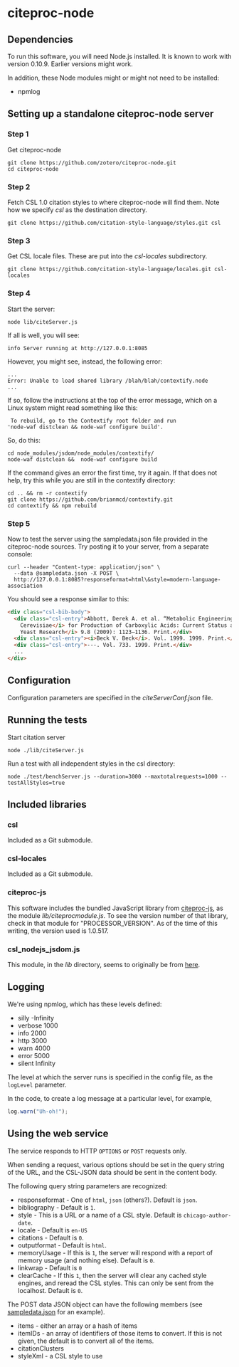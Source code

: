 ﻿# citeproc-node

## Dependencies

To run this software, you will need Node.js installed.  It is known to work
with version 0.10.9.  Earlier versions might work.

In addition, these Node modules might or might not need to be installed:

- npmlog


## Setting up a standalone citeproc-node server

### Step 1

Get citeproc-node

```
git clone https://github.com/zotero/citeproc-node.git
cd citeproc-node
```

### Step 2

Fetch CSL 1.0 citation styles to where citeproc-node will find them.  Note
how we specify *csl* as the destination directory.

```
git clone https://github.com/citation-style-language/styles.git csl
```

### Step 3

Get CSL locale files.  These are put into the *csl-locales* subdirectory.

```
git clone https://github.com/citation-style-language/locales.git csl-locales
```

### Step 4

Start the server:

```
node lib/citeServer.js
```

If all is well, you will see:

```
info Server running at http://127.0.0.1:8085
```

However, you might see, instead, the following error:

```
...
Error: Unable to load shared library /blah/blah/contextify.node
...
```

If so, follow the instructions at the top of the error message, which on a
Linux system might read something like this:

```
 To rebuild, go to the Contextify root folder and run
'node-waf distclean && node-waf configure build'.
```

So, do this:

```
cd node_modules/jsdom/node_modules/contextify/
node-waf distclean &&  node-waf configure build
```

If the command gives an error the first time, try it again. If that does
not help, try this while you are still in the contextify directory:

```
cd .. && rm -r contextify
git clone https://github.com/brianmcd/contextify.git
cd contextify && npm rebuild
```

### Step 5

Now to test the server using the sampledata.json file provided in the
citeproc-node sources. Try posting it to your server, from a separate
console:

```
curl --header "Content-type: application/json" \
  --data @sampledata.json -X POST \
  http://127.0.0.1:8085?responseformat=html\&style=modern-language-association
```

You should see a response similar to this:

```html
<div class="csl-bib-body">
  <div class="csl-entry">Abbott, Derek A. et al. “Metabolic Engineering of <i>Saccharomyces
    Cerevisiae</i> for Production of Carboxylic Acids: Current Status and Challenges.” <i>FEMS
    Yeast Research</i> 9.8 (2009): 1123–1136. Print.</div>
  <div class="csl-entry"><i>Beck V. Beck</i>. Vol. 1999. 1999. Print.</div>
  <div class="csl-entry">---. Vol. 733. 1999. Print.</div>
  ...
</div>
```

## Configuration

Configuration parameters are specified in the *citeServerConf.json* file.

## Running the tests

Start citation server

```
node ./lib/citeServer.js
```

Run a test with all independent styles in the csl directory:

```
node ./test/benchServer.js --duration=3000 --maxtotalrequests=1000 --testAllStyles=true
```


## Included libraries

### csl

Included as a Git submodule.

### csl-locales

Included as a Git submodule.

### citeproc-js

This software includes the bundled JavaScript library from
[citeproc-js](https://bitbucket.org/fbennett/citeproc-js), as the module
*lib/citeprocmodule.js*.  To see the version number of that library, check
in that module for "PROCESSOR_VERSION".  As of the time of this writing,
the version used is 1.0.517.

### csl_nodejs_jsdom.js

This module, in the *lib* directory, seems to originally be from
[here](https://github.com/citation-style-editor/csl-editor/blob/master/exampleCitationsGenerator/csl_nodejs_jsdom.js).


## Logging

We're using npmlog, which has these levels defined:

- silly   -Infinity
- verbose 1000
- info    2000
- http    3000
- warn    4000
- error   5000
- silent  Infinity

The level at which the server runs is specified in the config file, as the
`logLevel` parameter.

In the code, to create a log message at a particular level, for example,

```javascript
log.warn("Uh-oh!");
```

## Using the web service

The service responds to HTTP `OPTIONS` or `POST` requests only.

When sending a request, various options should be set in the query string of the URL, and
the CSL-JSON data should be sent in the content body.

The following query string parameters are recognized:

* responseformat - One of `html`, `json` (others?).  Default is `json`.
* bibliography - Default is `1`.
* style - This is a URL or a name of a CSL style.  Default is `chicago-author-date`.
* locale - Default is `en-US`
* citations - Default is `0`.
* outputformat - Default is `html`.
* memoryUsage - If this is `1`, the server will respond with a report of memory
  usage (and nothing else).  Default is `0`.
* linkwrap - Default is `0`
* clearCache - If this `1`, then the server will clear any cached style engines, and
  reread the CSL styles.  This can only be sent from the localhost.  Default is `0`.

The POST data JSON object can have the following members (see
[sampledata.json](sampledata.json) for
an example).

* items - either an array or a hash of items
* itemIDs - an array of identifiers of those items to convert.  If this is not
  given, the default is to convert all of the items.
* citationClusters
* styleXml - a CSL style to use

